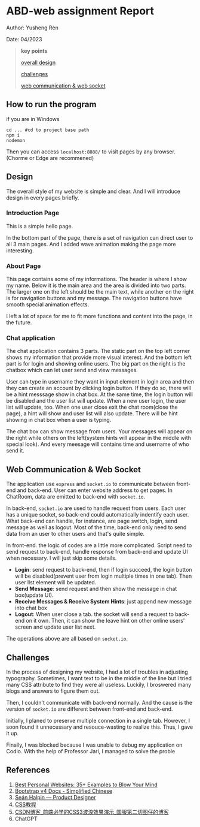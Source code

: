 # ABD-web assignment Report
Author: Yusheng Ren

Date: 04/2023

>   **key points**
>
>   [overall design](#design)
>
>   [challenges](#challenges)
>
>   [web communication & web socket](#web)

## How to run the program
if you are in Windows
```shell
cd ... #cd to project base path
npm i
nodemon
```
Then you can access `localhost:8888/` to visit pages by any browser.
(Chorme or Edge are recommened)

## <span id='design'>Design</span>
The overall style of my website is simple and clear. And I will introduce design in every pages briefly.

### Introduction Page

This is a simple hello page.

In the bottom part of the page, there is a set of navigation can direct user to all 3 main pages. And I added wave animation making the page more interesting.

### About Page
This page contains some of my informations. The header is where I show my name. Below it is the main area and the area is divided into two parts. The larger one on the left should be the main text, while another on the right is for navigation buttons and my message. The navigation buttons have smooth special animation effects.

I left a lot of space for me to fit more functions and content into the page, in the future.

### Chat application
The chat application contains 3 parts. The static part on the top left corner shows my information that provide more visual interest. And the bottom left part is for login and showing online users. The big part on the right is the chatbox which can let user send and view messages.

User can type in username they want in input element in login area and then they can create an account by clicking login button. If they do so, there will be a hint messsage show in chat box. At the same time, the login button will be disabled and the user list will update. When a new user login, the user list will update, too. When one user close exit the chat room(close the page), a hint will show and user list will also update. There will be hint showing in chat box when a user is typing.

The chat box can show message from users. Your messages will appear on the right while others on the left(system hints will appear in the middle with special look). And every meesage will contains time and username of who send it.

## <span id='web'>Web Communication & Web Socket</span>

The application use `express` and `socket.io` to communicate between front-end and back-end. User can enter website address to get pages. In ChatRoom, data are emitted to back-end with `socket.io`.

In back-end, `socket.io` are used to handle request from users. Each user has a unique socket, so back-end could automatically indentify each user. What back-end can handle, for instance, are page switch, login, send message as well as logout. Most of the time, back-end only need to send data from an user to other users and that's quite simple.

In front-end. the logic of codes are a little more complicated. Script need to send request to back-end, handle response from back-end and update UI when necessary. I will just skip some details.

-   **Login**: send request to back-end, then if login succeed, the login button will be disabled(prevent user from login multiple times in one tab). Then user list element will be updated.
-   **Send Message**: send request and then show the message in chat box(update UI).
-   **Receive Messages & Receive System Hints**: just append new message into chat box
-   **Logout**: When user close a tab. the socket will send a request to back-end on it own. Then, it can show the leave hint on other online users' screen and update user list next.

The operations above are all based on `socket.io`.

## <span id='challenges'>Challenges</span>

In the process of designing my website, I had a lot of troubles in adjusting typography. Sometimes, I want text to be in the middle of the line but I tried many CSS attribute to find they were all useless. Luckily, I broswered many blogs and answers to figure them out.

Then, I couldn't communicate with back-end normally. And the cause is the version of `socket.io` are different between front-end and back-end.

Initially, I planed to preserve multiple connection in a single tab. However, I soon found it unnecessary and resouce-wasting to realize this. Thus, I gave it up.

Finally, I was blocked because I was unable to debug my application on Codio. With the help of Professor Jari, I managed to solve the proble

## References
 1. [Best Personal Websites: 35+ Examples to Blow Your Mind](https://blog.hubspot.com/marketing/best-personal-websites)
 2. [Bootstrap v4 Docs - Simplified Chinese](https://v4.bootcss.com/docs/getting-started/introduction/)
 3. [Seán Halpin — Product Designer](https://www.seanhalpin.xyz/)
 4. [CSS教程](https://www.w3school.com.cn/css/index.asp)
 5. [CSDN博客_前端必学的CSS3波浪效果演示_国服第二切图仔的博客](https://blog.csdn.net/m0_61243965/article/details/125268823)
 6. ChatGPT